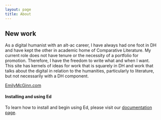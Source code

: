 ```yaml
---
layout: page
title: About
---
```

## New work
As a digital humanist with an alt-ac career, I have always had one foot in DH and have kept the other in academic home of Comparative Literature. My current role does not have tenure or the necessity of a portfolio for promotion. Therefore, I have the freedom to write what and when I want. This site has kernels of ideas for work that is squarely in DH and work that talks about the digital in relation to the humanities, particularly to literature, but not necessarily with a DH component.

[EmilyMcGinn.com](https://emilymcginn.com/)












#### Installing and using Ed

To learn how to install and begin using Ed, please visit our
[documentation page](http://minicomp.github.io/ed/documentation).
